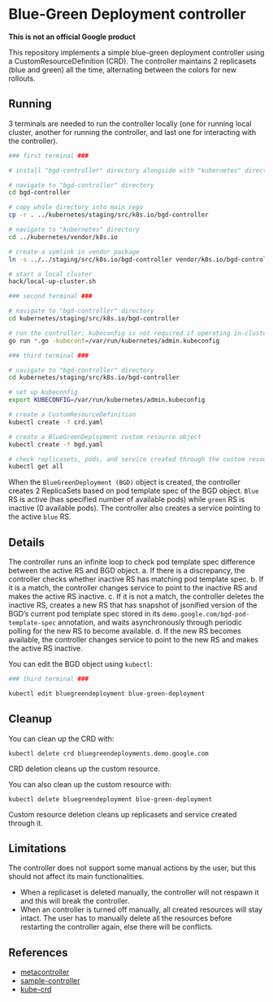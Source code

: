 # Blue-Green Deployment controller

**This is not an official Google product**

This repository implements a simple blue-green deployment controller using a CustomResourceDefinition (CRD). The controller maintains 2 replicasets (blue and green) all the time, alternating between the colors for new rollouts.

## Running

3 terminals are needed to run the controller locally (one for running local cluster, another for running the controller, and last one for interacting with the controller).

```sh
### first terminal ###

# install "bgd-controller" directory alongside with "kubernetes" directory

# navigate to "bgd-controller" directory
cd bgd-controller

# copy whole directory into main repo
cp -r . ../kubernetes/staging/src/k8s.io/bgd-controller

# navigate to "kubernetes" directory
cd ../kubernetes/vendor/k8s.io

# create a symlink in vendor package
ln -s ../../staging/src/k8s.io/bgd-controller vendor/k8s.io/bgd-controller

# start a local cluster
hack/local-up-cluster.sh

### second terminal ###

# navigate to "bgd-controller" directory
cd kubernetes/staging/src/k8s.io/bgd-controller

# run the controller; kubeconfig is not required if operating in-cluster
go run *.go -kubeconf=/var/run/kubernetes/admin.kubeconfig

### third terminal ###

# navigate to "bgd-controller" directory
cd kubernetes/staging/src/k8s.io/bgd-controller

# set up kubeconfig
export KUBECONFIG=/var/run/kubernetes/admin.kubeconfig

# create a CustomResourceDefinition
kubectl create -f crd.yaml

# create a BlueGreenDeployment custom resource object
kubectl create -f bgd.yaml

# check replicasets, pods, and service created through the custom resource
kubectl get all
```

When the `BlueGreenDeployment (BGD)` object is created, the controller creates 2 ReplicaSets based on pod template spec of the BGD object. `Blue` RS is active (has specified number of available pods) while `green` RS is inactive (0 available pods). The controller also creates a service pointing to the active `blue` RS.

## Details

The controller runs an infinite loop to check pod template spec difference between the active RS and BGD object.
a. If there is a discrepancy, the controller checks whether inactive RS has matching pod template spec.
b. If it is a match, the controller changes service to point to the inactive RS and makes the active RS inactive.
c. If it is not a match, the controller deletes the inactive RS, creates a new RS that has snapshot of jsonified version of the BGD’s current pod template spec stored in its `demo.google.com/bgd-pod-template-spec` annotation, and waits asynchronously through periodic polling for the new RS to become available.
d. If the new RS becomes available, the controller changes service to point to the new RS and makes the active RS inactive.

You can edit the BGD object using `kubectl`:

```sh
### third terminal ###

kubectl edit bluegreendeployment blue-green-deployment
```

## Cleanup

You can clean up the CRD with:

    kubectl delete crd bluegreendeployments.demo.google.com

CRD deletion cleans up the custom resource.

You can also clean up the custom resource with:

    kubectl delete bluegreendeployment blue-green-deployment

Custom resource deletion cleans up replicasets and service created through it.

## Limitations

The controller does not support some manual actions by the user, but this should not affect its main functionalities.
* When a replicaset is deleted manually, the controller will not respawn it and this will break the controller.
* When an controller is turned off manually, all created resources will stay intact. The user has to manually delete all the resources before restarting the controller again, else there will be conflicts.

## References

* [metacontroller](https://github.com/GoogleCloudPlatform/kube-metacontroller/)
* [sample-controller](https://github.com/kubernetes/kubernetes/tree/master/staging/src/k8s.io/sample-controller)
* [kube-crd](https://github.com/yaronha/kube-crd)
